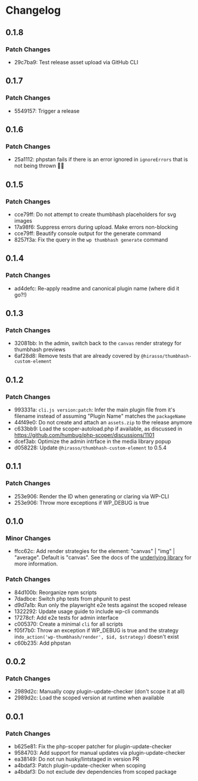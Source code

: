 # Changelog

## 0.1.8

### Patch Changes

- 29c7ba9: Test release asset upload via GitHub CLI

## 0.1.7

### Patch Changes

- 5549157: Trigger a release

## 0.1.6

### Patch Changes

- 25a1112: phpstan fails if there is an error ignored in `ignoreErrors` that is not being thrown 🤦‍😆

## 0.1.5

### Patch Changes

- cce79ff: Do not attempt to create thumbhash placeholders for svg images
- 17a98f6: Suppress errors during upload. Make errors non-blocking
- cce79ff: Beautify console output for the generate command
- 8257f3a: Fix the query in the `wp thumbhash generate` command

## 0.1.4

### Patch Changes

- ad4defc: Re-apply readme and canonical plugin name (where did it go?!)

## 0.1.3

### Patch Changes

- 32081bb: In the admin, switch back to the `canvas` render strategy for thumbhash previews
- 6af28d8: Remove tests that are already covered by `@hirasso/thumbhash-custom-element`

## 0.1.2

### Patch Changes

- 993331a: `cli.js version:patch`: Infer the main plugin file from it's filename instead of assuming "Plugin Name" matches the `packageName`
- 44f49e0: Do not create and attach an `assets.zip` to the release anymore
- c633bb9: Load the scoper-autoload.php if available, as discussed in https://github.com/humbug/php-scoper/discussions/1101
- dcef3ab: Optimize the admin intrface in the media library popup
- d058228: Update `@hirasso/thumbhash-custom-element` to 0.5.4

## 0.1.1

### Patch Changes

- 253e906: Render the ID when generating or claring via WP-CLI
- 253e906: Throw more exceptions if WP_DEBUG is true

## 0.1.0

### Minor Changes

- ffcc62c: Add render strategies for the <thumb-hash> element: "canvas" | "img" | "average". Default is "canvas". See the docs of the [underlying library](https://github.com/hirasso/thumbhash-custom-element?tab=readme-ov-file#strategies) for more information.

### Patch Changes

- 84d100b: Reorganize npm scripts
- 7dadbce: Switch php tests from phpunit to pest
- d9d7a1b: Run only the playwright e2e tests against the scoped release
- 1322292: Update usage guide to include wp-cli commands
- 17278cf: Add e2e tests for admin interface
- c005370: Create a minimal `cli` for all scripts
- f05f7b0: Throw an exception if WP_DEBUG is true and the strategy in`do_action('wp-thumbhash/render', $id, $strategy)` doesn't exist
- c60b235: Add phpstan

## 0.0.2

### Patch Changes

- 2989d2c: Manually copy plugin-update-checker (don't scope it at all)
- 2989d2c: Load the scoped version at runtime when available

## 0.0.1

### Patch Changes

- b625e81: Fix the php-scoper patcher for plugin-update-checker
- 9584703: Add support for manual updates via plugin-update-checker
- ea38149: Do not run husky/lintstaged in version PR
- a4bdaf3: Patch plugin-update-checker when scoping
- a4bdaf3: Do not exclude dev dependencies from scoped package
